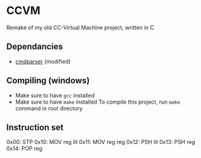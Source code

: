 # CCVM
Remake of my old CC-Virtual Machine project, written in C

## Dependancies
 - [cmdparser](https://github.com/XUJINKAI/cmdparser/) (modified)

## Compiling (windows)
 - Make sure to have `gcc` installed
 - Make sure to have `make` installed
To compile this project, run `make` command in root directory

## Instruction set
0x00: STP
0x10: MOV reg lit
0x11: MOV reg reg
0x12: PSH lit
0x13: PSH reg
0x14: POP reg